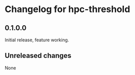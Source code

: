 # Changelog for hpc-threshold

## 0.1.0.0

Initial release, feature working.

## Unreleased changes

None
